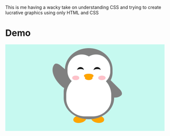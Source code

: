 This is me having a wacky take on understanding CSS and trying to create lucrative graphics using only HTML and CSS

# Demo
![Waving Penguin Demo](penguin.gif)
